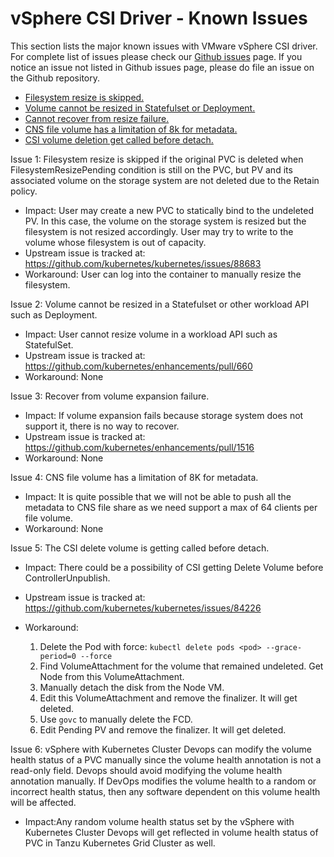 <!-- markdownlint-disable MD033 -->
<!-- markdownlint-disable MD034 -->
# vSphere CSI Driver - Known Issues

This section lists the major known issues with VMware vSphere CSI driver. For complete list of issues please check our [Github issues](https://github.com/kubernetes-sigs/vsphere-csi-driver/issues) page. If you notice an issue not listed in Github issues page, please do file an issue on the Github repository.

- [Filesystem resize is skipped.](#issue_1)
- [Volume cannot be resized in Statefulset or Deployment.](#issue_2)
- [Cannot recover from resize failure.](#issue_3)
- [CNS file volume has a limitation of 8k for metadata.](#issue_4)
- [CSI volume deletion get called before detach.](#issue_5)

Issue 1<a id="issue_1"></a>: Filesystem resize is skipped if the original PVC is deleted when FilesystemResizePending condition is still on the PVC, but PV and its associated volume on the storage system are not deleted due to the Retain policy.

- Impact: User may create a new PVC to statically bind to the undeleted PV. In this case, the volume on the storage system is resized but the filesystem is not resized accordingly. User may try to write to the volume whose filesystem is out of capacity.
- Upstream issue is tracked at: https://github.com/kubernetes/kubernetes/issues/88683
- Workaround: User can log into the container to manually resize the filesystem.

Issue 2<a id="issue_2"></a>: Volume cannot be resized in a Statefulset or other workload API such as Deployment.

- Impact: User cannot resize volume in a workload API such as StatefulSet.
- Upstream issue is tracked at: https://github.com/kubernetes/enhancements/pull/660
- Workaround: None

Issue 3<a id="issue_3"></a>: Recover from volume expansion failure.

- Impact: If volume expansion fails because storage system does not support it, there is no way to recover.
- Upstream issue is tracked at: https://github.com/kubernetes/enhancements/pull/1516
- Workaround: None

Issue 4<a id="issue_4"></a>: CNS file volume has a limitation of 8K for metadata.

- Impact: It is quite possible that we will not be able to push all the metadata to CNS file share as we need support a max of 64 clients per file volume.
- Workaround: None

Issue 5<a id="issue_5"></a>: The CSI delete volume is getting called before detach.

- Impact: There could be a possibility of CSI getting Delete Volume before ControllerUnpublish.
- Upstream issue is tracked at: https://github.com/kubernetes/kubernetes/issues/84226
- Workaround:

    1. Delete the Pod with force:
       `kubectl delete pods <pod> --grace-period=0 --force`
    2. Find VolumeAttachment for the volume that remained undeleted. Get Node from this VolumeAttachment.
    3. Manually detach the disk from the Node VM.
    4. Edit this VolumeAttachment and remove the finalizer. It will get deleted.
    5. Use `govc` to manually delete the FCD.
    6. Edit Pending PV and remove the finalizer. It will get deleted.

Issue 6<a id="issue_6"></a>: vSphere with Kubernetes Cluster Devops can modify the volume health status of a PVC manually since the volume health annotation is not a read-only field. Devops should avoid modifying the volume health annotation manually. If DevOps modifies the volume health to a random or incorrect health status, then any software dependent on this volume health will be affected.

- Impact:Any random volume health status set by the vSphere with Kubernetes Cluster Devops will get reflected in volume health status of PVC in Tanzu Kubernetes Grid Cluster as well.
